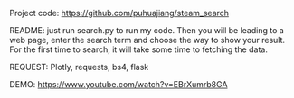 Project code: https://github.com/puhuajiang/steam_search

README: just run search.py to run my code. Then you will be leading to a web page, enter the search term and choose the way to show your result. For the first time to search, it will take some time to fetching the data.

REQUEST: Plotly, requests, bs4, flask

DEMO: https://www.youtube.com/watch?v=EBrXumrb8GA